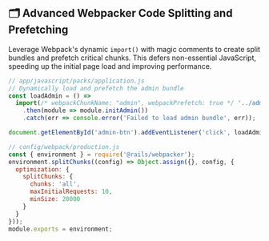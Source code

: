 ## 🗂 Advanced Webpacker Code Splitting and Prefetching

Leverage Webpack's dynamic `import()` with magic comments to create split bundles and prefetch critical chunks. This defers non-essential JavaScript, speeding up the initial page load and improving performance.

```javascript
// app/javascript/packs/application.js
// Dynamically load and prefetch the admin bundle
const loadAdmin = () =>
  import(/* webpackChunkName: "admin", webpackPrefetch: true */ '../admin')
    .then(module => module.initAdmin())
    .catch(err => console.error('Failed to load admin bundle', err));

document.getElementById('admin-btn').addEventListener('click', loadAdmin);
```

```javascript
// config/webpack/production.js
const { environment } = require('@rails/webpacker');
environment.splitChunks((config) => Object.assign({}, config, {
  optimization: {
    splitChunks: {
      chunks: 'all',
      maxInitialRequests: 10,
      minSize: 20000
    }
  }
}));
module.exports = environment;
```